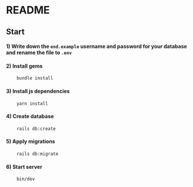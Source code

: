# README

## Start

#### 1) Write down the `end.example` username and password for your database and rename the file to `.env`

#### 2) Install gems
        bundle install

#### 3) Install js  dependencies
        yarn install

#### 4) Create database
        rails db:create

#### 5) Apply migrations
        rails db:migrate

#### 6) Start server
        bin/dev
    